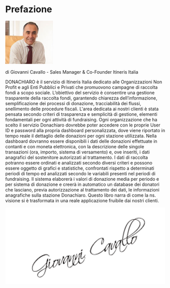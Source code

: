 # Prefazione

![Dr. Giovanni Cavallo](https://github.com/flaviobordonidev/leanpubabrandnewcms/blob/master/00-books-structure/00-frontmatter/02_fig01-donamat-gcavallo.jpg)

di Giovanni Cavallo - Sales Manager & Co-Founder Itineris Italia

DONACHIARO è il servizio di Itineris Italia dedicato alle Organizzazioni Non Profit e agli Enti Pubblici e Privati che promuovono campagne di raccolta fondi a scopo sociale. L’obiettivo del servizio è consentire una gestione trasparente della raccolta fondi, garantendo chiarezza dell’informazione, semplificazione dei processi di donazione, tracciabilità dei flussi, snellimento delle procedure fiscali.
L'area dedicata ai nostri clienti è stata pensata secondo criteri di trasparenza e semplicità di gestione, elementi fondamentali per ogni attività di fundraising.
Ogni organizzazione che ha scelto il servizio Donachiaro dovrebbe poter accedere con le proprie User ID e password alla propria dashboard personalizzata, dove viene riportato in tempo reale il dettaglio delle donazioni per ogni stazione utilizzata.
Nella dashboard dovranno essere disponibili i dati delle donazioni effettuate in contanti e con moneta elettronica, con la descrizione delle singole transazioni (ora, importo, sistema di versamento) e, ove inseriti, i dati anagrafici del sostenitore autorizzati al trattamento.
I dati di raccolta potranno essere ordinati e analizzati secondo diversi criteri e possono essere oggetto di grafici e statistiche, confrontati rispetto a determinati periodi di tempo ed analizzati secondo le variabili presenti nel periodi di fundraising.
Il sistema elaborerà i valori di donazione media per periodo e per sistema di donazione e creerà in automatico un database dei donatori che lasciano, previa autorizzazione al trattamento dei dati, le informazioni anagrafiche sulla stazione Donachiaro.
Questo libro narra di come la ns. visione si è trasformata in una reale applicazione fruibile dai nostri clienti.

![](https://github.com/flaviobordonidev/leanpubabrandnewcms/blob/master/00-books-structure/00-frontmatter/02_fig02-donamat-signature.png)
